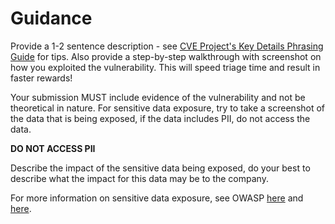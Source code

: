 # Guidance

Provide a 1-2 sentence description - see [CVE Project's Key Details Phrasing Guide](http://cveproject.github.io/docs/content/key-details-phrasing.pdf) for tips. Also provide a step-by-step walkthrough with screenshot on how you exploited the vulnerability. This will speed triage time and result in faster rewards!

Your submission MUST include evidence of the vulnerability and not be theoretical in nature. For sensitive data exposure, try to take a screenshot of the data that is being exposed, if the data includes PII, do not access the data.

**DO NOT ACCESS PII**

Describe the impact of the sensitive data being exposed, do your best to describe what the impact for this data may be to the company.

For more information on sensitive data exposure, see OWASP [here](https://owasp.org/Top10/A02_2021-Cryptographic_Failures/) and [here](https://owasp.org/www-project-top-ten/2017/A3_2017-Sensitive_Data_Exposure).
